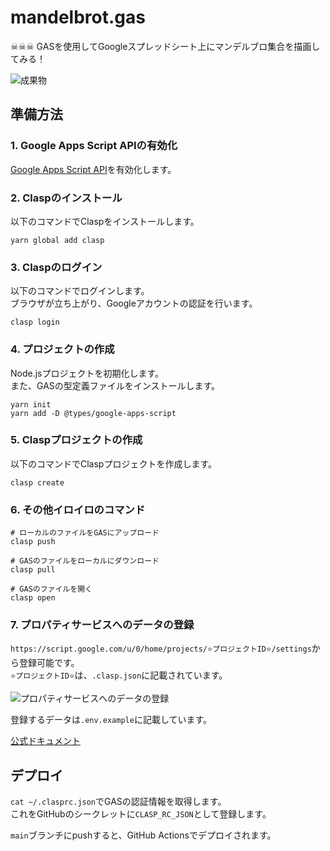 # mandelbrot.gas

☠☠☠ GASを使用してGoogleスプレッドシート上にマンデルブロ集合を描画してみる！  

![成果物](./docs/img/fruit.gif)  

## 準備方法

### 1. Google Apps Script APIの有効化

[Google Apps Script API](https://script.google.com/home/usersettings)を有効化します。  

### 2. Claspのインストール

以下のコマンドでClaspをインストールします。  

```shell
yarn global add clasp
```

### 3. Claspのログイン

以下のコマンドでログインします。  
ブラウザが立ち上がり、Googleアカウントの認証を行います。  

```shell
clasp login
```

### 4. プロジェクトの作成

Node.jsプロジェクトを初期化します。  
また、GASの型定義ファイルをインストールします。  

```shell
yarn init
yarn add -D @types/google-apps-script
```

### 5. Claspプロジェクトの作成

以下のコマンドでClaspプロジェクトを作成します。  

```shell
clasp create
```

### 6. その他イロイロのコマンド

```shell
# ローカルのファイルをGASにアップロード
clasp push

# GASのファイルをローカルにダウンロード
clasp pull

# GASのファイルを開く
clasp open
```

### 7. プロパティサービスへのデータの登録

`https://script.google.com/u/0/home/projects/⭐️プロジェクトID⭐️/settings`から登録可能です。  
`⭐️プロジェクトID⭐️`は、`.clasp.json`に記載されています。  

![プロパティサービスへのデータの登録](./docs/img/property-service.gif)  

登録するデータは`.env.example`に記載しています。  

[公式ドキュメント](https://developers.google.com/apps-script/guides/properties?hl=ja)  

## デプロイ

`cat ~/.clasprc.json`でGASの認証情報を取得します。  
これをGitHubのシークレットに`CLASP_RC_JSON`として登録します。  

`main`ブランチにpushすると、GitHub Actionsでデプロイされます。  
